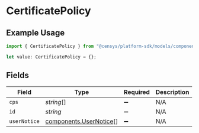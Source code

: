 # CertificatePolicy

## Example Usage

```typescript
import { CertificatePolicy } from "@censys/platform-sdk/models/components";

let value: CertificatePolicy = {};
```

## Fields

| Field                                                            | Type                                                             | Required                                                         | Description                                                      |
| ---------------------------------------------------------------- | ---------------------------------------------------------------- | ---------------------------------------------------------------- | ---------------------------------------------------------------- |
| `cps`                                                            | *string*[]                                                       | :heavy_minus_sign:                                               | N/A                                                              |
| `id`                                                             | *string*                                                         | :heavy_minus_sign:                                               | N/A                                                              |
| `userNotice`                                                     | [components.UserNotice](../../models/components/usernotice.md)[] | :heavy_minus_sign:                                               | N/A                                                              |